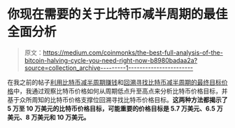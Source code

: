 # 你现在需要的关于比特币减半周期的最佳全面分析

> 原文：<https://medium.com/coinmonks/the-best-full-analysis-of-the-bitcoin-halving-cycle-you-need-right-now-b8980badaa2a?source=collection_archive---------1----------------------->

在我之前的帖子[利用比特币减半周期赚钱](/coinmonks/bitcoin-halving-cycles-and-projections-b1c54dd3ed0b)和[回溯寻找比特币减半周期的最终目标价格](/coinmonks/working-backwards-to-find-bitcoins-ultimate-target-price-this-halving-cycle-389bc60011a8)中，我通过观察比特币价格如何从周期低点升至高点来分析比特币价格目标，并基于众所周知的比特币价格支撑位回溯寻找比特币价格目标。**这两种方法都揭示了 5 万至 10 万美元的比特币价格目标，可能重要的价格目标是 5.7 万美元、6.5 万美元、8 万美元和 10 万美元。**
